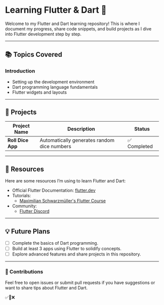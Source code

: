 # Learning Flutter & Dart 🚀

Welcome to my Flutter and Dart learning repository! This is where I document my progress, share code snippets, and build projects as I dive into Flutter development step by step.

---

## 📚 Topics Covered

### Introduction
- Setting up the development environment
- Dart programming language fundamentals
- Flutter widgets and layouts

---

## 🚀 Projects

| Project Name                 | Description                                            | Status          |
|------------------------------|--------------------------------------------------------|-----------------|
| **Roll Dice App**            | Automatically generates random dice numbers            | ✅ Completed   |

---

## 📂 Resources

Here are some resources I’m using to learn Flutter and Dart:

- Official Flutter Documentation: [flutter.dev](https://flutter.dev)
- Tutorials:
  - [Maximilian Schwarzmüller's Flutter Course](https://www.udemy.com/course/learn-flutter-dart-to-build-ios-android-apps/)
- Community:
  - [Flutter Discord](https://discord.com/invite/N7Yshp4u)

---

## 💡 Future Plans

- [ ] Complete the basics of Dart programming.
- [ ] Build at least 3 apps using Flutter to solidify concepts.
- [ ] Explore advanced features and share projects in this repository.

---

### 🤝 Contributions

Feel free to open issues or submit pull requests if you have suggestions or want to share tips about Flutter and Dart.



✅🔄❌
